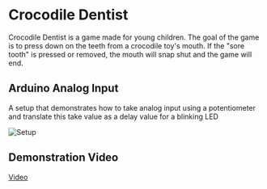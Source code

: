 # Crocodile Dentist
Crocodile Dentist is a game made for young children.
The goal of the game is to press down on the teeth from a crocodile toy's mouth. If the "sore tooth" is pressed or removed, the mouth will snap shut and the game will end.

## Arduino Analog Input
A setup that demonstrates how to take analog input using a potentiometer and translate this take value as a delay value for a blinking LED

![Setup](https://user-images.githubusercontent.com/93306058/167294777-990914b2-1459-4a9b-963c-a6241d966096.png)


## Demonstration Video
[Video]()
